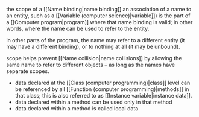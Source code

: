 the scope of a [[Name binding|name binding]] an association of a name to an entity, such as a [[Variable (computer science)|variable]]) is the part of a [[Computer program|program]] where that name binding is valid; in other words, where the name can be used to refer to the entity.

in other parts of the program, the name may refer to a different entity (it may have a different binding), or to nothing at all (it may be unbound). 

scope helps prevent [[Name collision|name collisions]] by allowing the same name to refer to different objects – as long as the names have separate scopes.

- data declared at the [[Class (computer programming)|class]] level can be referenced by all [[Function (computer programming)|methods]] in that class; this is also referred to as [[Instance variable|instance data]].
- data declared within a method can be used only in that method
- data declared within a method is called local data